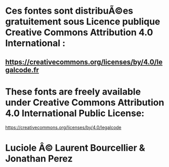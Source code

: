 # Ces fontes sont distribuÃ©es gratuitement sous Licence publique Creative Commons Attribution 4.0 International :
## https://creativecommons.org/licenses/by/4.0/legalcode.fr



# These fonts are freely available under Creative Commons Attribution 4.0 International Public License:
https://creativecommons.org/licenses/by/4.0/legalcode



# Luciole Â© Laurent Bourcellier & Jonathan Perez